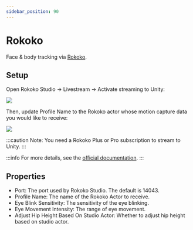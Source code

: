 ```yaml
---
sidebar_position: 90
---
```


# Rokoko

Face & body tracking via [Rokoko](https://www.rokoko.com/).

## Setup

Open Rokoko Studio -> Livestream -> Activate streaming to Unity:

![](/doc-img/zh-rokoko-1.webp)

Then, update Profile Name to the Rokoko actor whose motion capture data you would like to receive:

![](/doc-img/zh-rokoko-2.webp)

:::caution
Note: You need a Rokoko Plus or Pro subscription to stream to Unity.
:::

:::info
For more details, see the [official documentation](https://support.rokoko.com/hc/en-us/articles/4410471183633-Getting-Started-Streaming-to-Unity).
:::

## Properties

* Port: The port used by Rokoko Studio. The default is 14043.
* Profile Name: The name of the Rokoko Actor to receive.
* Eye Blink Sensitivity: The sensitivity of the eye blinking.
* Eye Movement Intensity: The range of eye movement.
* Adjust Hip Height Based On Studio Actor: Whether to adjust hip height based on studio actor.
